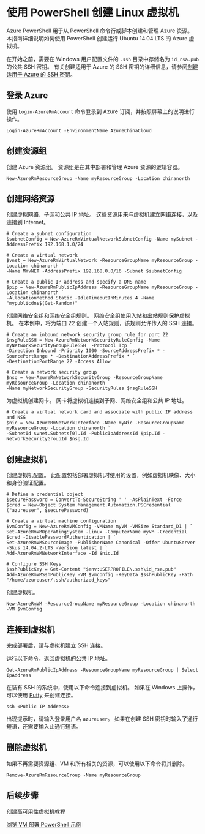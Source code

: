 <properties
    pageTitle="Azure 快速入门 - 创建 VM PowerShell | Azure"
    description="快速了解如何使用 PowerShell 创建 Linux 虚拟机"
    services="virtual-machines-linux"
    documentationcenter="virtual-machines"
    author="neilpeterson"
    manager="timlt"
    editor="tysonn"
    tags="azure-resource-manager"
    translationtype="Human Translation" />
<tags
    ms.assetid=""
    ms.service="virtual-machines-linux"
    ms.devlang="na"
    ms.topic="article"
    ms.tgt_pltfrm="vm-linux"
    ms.workload="infrastructure"
    ms.date="03/08/2017"
    wacn.date="04/17/2017"
    ms.author="nepeters"
    ms.sourcegitcommit="e0e6e13098e42358a7eaf3a810930af750e724dd"
    ms.openlocfilehash="a75c20a6873c9efabdfdb027488adab37b067e86"
    ms.lasthandoff="04/06/2017" />

# <a name="create-a-linux-virtual-machine-with-powershell"></a>使用 PowerShell 创建 Linux 虚拟机

Azure PowerShell 用于从 PowerShell 命令行或脚本创建和管理 Azure 资源。 本指南详细说明如何使用 PowerShell 创建运行 Ubuntu 14.04 LTS 的 Azure 虚拟机。

在开始之前，需要在 Windows 用户配置文件的 `.ssh` 目录中存储名为 `id_rsa.pub` 的公共 SSH 密钥。 有关创建适用于 Azure 的 SSH 密钥的详细信息，请参阅[创建适用于 Azure 的 SSH 密钥](/documentation/articles/virtual-machines-linux-mac-create-ssh-keys/)。

## <a name="log-in-to-azure"></a>登录 Azure

使用 `Login-AzureRmAccount` 命令登录到 Azure 订阅，并按照屏幕上的说明进行操作。

    Login-AzureRmAccount -EnvironmentName AzureChinaCloud

## <a name="create-resource-group"></a>创建资源组

创建 Azure 资源组。 资源组是在其中部署和管理 Azure 资源的逻辑容器。 

    New-AzureRmResourceGroup -Name myResourceGroup -Location chinanorth

## <a name="create-networking-resources"></a>创建网络资源

创建虚拟网络、子网和公共 IP 地址。 这些资源用来与虚拟机建立网络连接，以及连接到 Internet。

    # Create a subnet configuration
    $subnetConfig = New-AzureRmVirtualNetworkSubnetConfig -Name mySubnet -AddressPrefix 192.168.1.0/24

    # Create a virtual network
    $vnet = New-AzureRmVirtualNetwork -ResourceGroupName myResourceGroup -Location chinanorth `
    -Name MYvNET -AddressPrefix 192.168.0.0/16 -Subnet $subnetConfig

    # Create a public IP address and specify a DNS name
    $pip = New-AzureRmPublicIpAddress -ResourceGroupName myResourceGroup -Location chinanorth `
    -AllocationMethod Static -IdleTimeoutInMinutes 4 -Name "mypublicdns$(Get-Random)"

创建网络安全组和网络安全组规则。 网络安全组使用入站和出站规则保护虚拟机。 在本例中，将为端口 22 创建一个入站规则，该规则允许传入的 SSH 连接。

    # Create an inbound network security group rule for port 22
    $nsgRuleSSH = New-AzureRmNetworkSecurityRuleConfig -Name myNetworkSecurityGroupRuleSSH  -Protocol Tcp `
    -Direction Inbound -Priority 1000 -SourceAddressPrefix * -SourcePortRange * -DestinationAddressPrefix * `
    -DestinationPortRange 22 -Access Allow

    # Create a network security group
    $nsg = New-AzureRmNetworkSecurityGroup -ResourceGroupName myResourceGroup -Location chinanorth `
    -Name myNetworkSecurityGroup -SecurityRules $nsgRuleSSH

为虚拟机创建网卡。 网卡将虚拟机连接到子网、网络安全组和公共 IP 地址。

    # Create a virtual network card and associate with public IP address and NSG
    $nic = New-AzureRmNetworkInterface -Name myNic -ResourceGroupName myResourceGroup -Location chinanorth `
    -SubnetId $vnet.Subnets[0].Id -PublicIpAddressId $pip.Id -NetworkSecurityGroupId $nsg.Id

## <a name="create-virtual-machine"></a>创建虚拟机

创建虚拟机配置。 此配置包括部署虚拟机时使用的设置，例如虚拟机映像、大小和身份验证配置。

    # Define a credential object
    $securePassword = ConvertTo-SecureString ' ' -AsPlainText -Force
    $cred = New-Object System.Management.Automation.PSCredential ("azureuser", $securePassword)

    # Create a virtual machine configuration
    $vmConfig = New-AzureRmVMConfig -VMName myVM -VMSize Standard_D1 | `
    Set-AzureRmVMOperatingSystem -Linux -ComputerName myVM -Credential $cred -DisablePasswordAuthentication | `
    Set-AzureRmVMSourceImage -PublisherName Canonical -Offer UbuntuServer -Skus 14.04.2-LTS -Version latest | `
    Add-AzureRmVMNetworkInterface -Id $nic.Id

    # Configure SSH Keys
    $sshPublicKey = Get-Content "$env:USERPROFILE\.ssh\id_rsa.pub"
    Add-AzureRmVMSshPublicKey -VM $vmconfig -KeyData $sshPublicKey -Path "/home/azureuser/.ssh/authorized_keys"

创建虚拟机。

    New-AzureRmVM -ResourceGroupName myResourceGroup -Location chinanorth -VM $vmConfig

## <a name="connect-to-virtual-machine"></a>连接到虚拟机

完成部署后，请与虚拟机建立 SSH 连接。

运行以下命令，返回虚拟机的公共 IP 地址。

    Get-AzureRmPublicIpAddress -ResourceGroupName myResourceGroup | Select IpAddress

在装有 SSH 的系统中，使用以下命令连接到虚拟机。 如果在 Windows 上操作，可以使用 [Putty](/documentation/articles/virtual-machines-linux-ssh-from-windows/#create-a-private-key-for-putty) 来创建连接。 

    ssh <Public IP Address>

出现提示时，请输入登录用户名 `azureuser`。 如果在创建 SSH 密钥时输入了通行短语，还需要输入此通行短语。

## <a name="delete-virtual-machine"></a>删除虚拟机

如果不再需要资源组、VM 和所有相关的资源，可以使用以下命令将其删除。

    Remove-AzureRmResourceGroup -Name myResourceGroup

## <a name="next-steps"></a>后续步骤

[创建高可用性虚拟机教程](/documentation/articles/virtual-machines-linux-create-cli-complete/)

[浏览 VM 部署 PowerShell 示例](/documentation/articles/virtual-machines-linux-powershell-samples/)